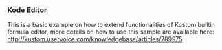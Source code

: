 ### Kode Editor ###

This is a basic example on how to extend functionalities of Kustom builtin formula editor, more details on how to use this sample are available here: http://kustom.uservoice.com/knowledgebase/articles/789975